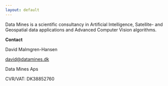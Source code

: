 ```yaml
---
layout: default
---
```


Data Mines is a scientific consultancy in Artificial Intelligence, Satellite- and Geospatial data applications and Advanced Computer Vision algorithms. 



**Contact**

David Malmgren-Hansen

david@datamines.dk

Data Mines Aps

CVR/VAT: DK38852760
